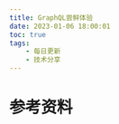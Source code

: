 ```yaml
---
title: GraphQL尝鲜体验
date: 2023-01-06 18:00:01
toc: true
tags:
    - 每日更新
    - 技术分享
---
```



# 参考资料
